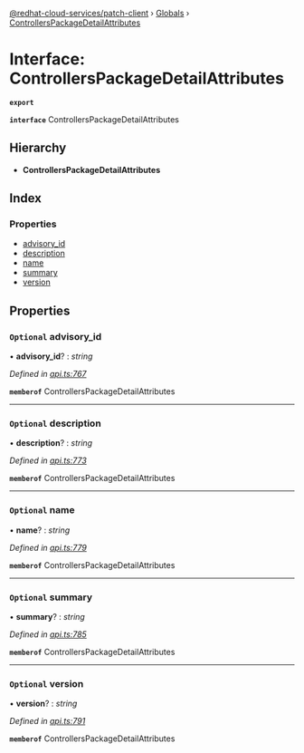 [@redhat-cloud-services/patch-client](../README.md) › [Globals](../globals.md) › [ControllersPackageDetailAttributes](controllerspackagedetailattributes.md)

# Interface: ControllersPackageDetailAttributes

**`export`** 

**`interface`** ControllersPackageDetailAttributes

## Hierarchy

* **ControllersPackageDetailAttributes**

## Index

### Properties

* [advisory_id](controllerspackagedetailattributes.md#optional-advisory_id)
* [description](controllerspackagedetailattributes.md#optional-description)
* [name](controllerspackagedetailattributes.md#optional-name)
* [summary](controllerspackagedetailattributes.md#optional-summary)
* [version](controllerspackagedetailattributes.md#optional-version)

## Properties

### `Optional` advisory_id

• **advisory_id**? : *string*

*Defined in [api.ts:767](https://github.com/RedHatInsights/javascript-clients/blob/b3a33353/packages/patch/api.ts#L767)*

**`memberof`** ControllersPackageDetailAttributes

___

### `Optional` description

• **description**? : *string*

*Defined in [api.ts:773](https://github.com/RedHatInsights/javascript-clients/blob/b3a33353/packages/patch/api.ts#L773)*

**`memberof`** ControllersPackageDetailAttributes

___

### `Optional` name

• **name**? : *string*

*Defined in [api.ts:779](https://github.com/RedHatInsights/javascript-clients/blob/b3a33353/packages/patch/api.ts#L779)*

**`memberof`** ControllersPackageDetailAttributes

___

### `Optional` summary

• **summary**? : *string*

*Defined in [api.ts:785](https://github.com/RedHatInsights/javascript-clients/blob/b3a33353/packages/patch/api.ts#L785)*

**`memberof`** ControllersPackageDetailAttributes

___

### `Optional` version

• **version**? : *string*

*Defined in [api.ts:791](https://github.com/RedHatInsights/javascript-clients/blob/b3a33353/packages/patch/api.ts#L791)*

**`memberof`** ControllersPackageDetailAttributes
